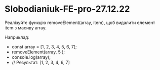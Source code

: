 # Slobodianiuk-FE-pro-27.12.22

Реалізуйте функцію removeElement(array, item), щоб видалити елемент item з масиву array.



Наприклад:

- const array = [1, 2, 3, 4, 5, 6, 7];
- removeElement(array, 5 );
- console.log(array);
- // Результат: [1, 2, 3, 4, 6, 7]